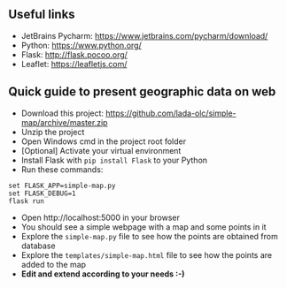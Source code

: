 ## Useful links
- JetBrains Pycharm: https://www.jetbrains.com/pycharm/download/
- Python: https://www.python.org/
- Flask: http://flask.pocoo.org/
- Leaflet: https://leafletjs.com/

## Quick guide to present geographic data on web

- Download this project: https://github.com/lada-olc/simple-map/archive/master.zip
- Unzip the project
- Open Windows cmd in the project root folder
- [Optional] Activate your virtual environment
- Install Flask with `pip install Flask` to your Python
- Run these commands:
```
set FLASK_APP=simple-map.py
set FLASK_DEBUG=1
flask run
```
- Open http://localhost:5000 in your browser
- You should see a simple webpage with a map and some points in it
- Explore the `simple-map.py` file to see how the points are obtained from database
- Explore the `templates/simple-map.html` file to see how the points are added to the map
- **Edit and extend according to your needs :-)**
